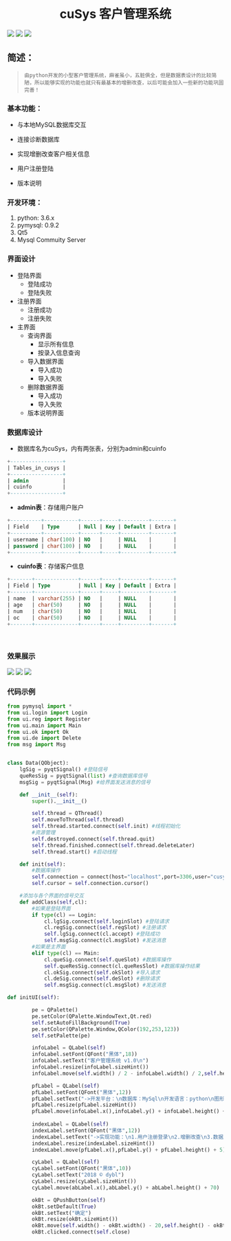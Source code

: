 <h1 align="center">cuSys 客户管理系统</h1>

![](https://img.shields.io/badge/cusys-project-ad2dec.svg)
![](https://img.shields.io/badge/pyqt5-mysql-0f9d58.svg)
![](https://img.shields.io/badge/licence-Apache2.0-ff69b4.svg)

## 简述：

>     由python开发的小型客户管理系统，麻雀虽小，五脏俱全，但是数据表设计的比较简陋，所以能够实现的功能也就只有最基本的增删改查，以后可能会加入一些新的功能巩固完善！

### 基本功能：

- 与本地MySQL数据库交互

- 连接诊断数据库

- 实现增删改查客户相关信息

- 用户注册登陆

- 版本说明


### 开发环境：

1. python: 3.6.x
2. pymysql: 0.9.2
3. Qt5
4. Mysql Commuity Server

### 界面设计

- 登陆界面
  - 登陆成功
  - 登陆失败
- 注册界面
  - 注册成功
  - 注册失败
- 主界面
  - 查询界面
    - 显示所有信息
    - 按录入信息查询
  - 导入数据界面
    - 导入成功
    - 导入失败
  - 删除数据界面
    - 导入成功
    - 导入失败
  - 版本说明界面

### 数据库设计

- 数据库名为cuSys，内有两张表，分别为admin和cuinfo

```sql
+-----------------+
| Tables_in_cusys |
+-----------------+
| admin           |
| cuinfo          |
+-----------------+
```

- **admin表**：存储用户账户
```sql
+----------+-----------+------+-----+---------+-------+
| Field    | Type      | Null | Key | Default | Extra |
+----------+-----------+------+-----+---------+-------+
| username | char(100) | NO   |     | NULL    |       |
| password | char(100) | NO   |     | NULL    |       |
+----------+-----------+------+-----+---------+-------+
```

- **cuinfo表**：存储客户信息
```sql
+-------+--------------+------+-----+---------+-------+
| Field | Type         | Null | Key | Default | Extra |
+-------+--------------+------+-----+---------+-------+
| name  | varchar(255) | NO   |     | NULL    |       |
| age   | char(50)     | NO   |     | NULL    |       |
| num   | char(50)     | NO   |     | NULL    |       |
| oc    | char(50)     | NO   |     | NULL    |       |
+-------+--------------+------+-----+---------+-------+
```
<br>

### 效果展示

<img src="..\..\img\login.png">
<img src="..\..\img\registry.png">
<img src="..\..\img\im.png">

### 代码示例

```python
from pymysql import *
from ui.login import Login
from ui.reg import Register
from ui.main import Main
from ui.ok import Ok
from ui.de import Delete
from msg import Msg


class Data(QObject):
    lgSig = pyqtSignal() #登陆信号
    queResSig = pyqtSignal(list) #查询数据库信号
    msgSig = pyqtSignal(Msg) #给界面发送消息的信号

    def __init__(self):
        super().__init__()

        self.thread = QThread()
        self.moveToThread(self.thread)
        self.thread.started.connect(self.init) #线程初始化
        #资源管理
        self.destroyed.connect(self.thread.quit)
        self.thread.finished.connect(self.thread.deleteLater)
        self.thread.start() #启动线程

    def init(self):
        #数据库操作
        self.connection = connect(host="localhost",port=3306,user="cusys",password="123456",db="cusys",charset="utf8",cursorclass=cursors.DictCursor)
        self.cursor = self.connection.cursor()

    #添加与各个界面的信号交互
    def addClass(self,cl):
        #如果是登陆界面
        if type(cl) == Login:
            cl.lgSig.connect(self.loginSlot) #登陆请求
            cl.regSig.connect(self.regSlot) #注册请求
            self.lgSig.connect(cl.accept) #登陆成功
            self.msgSig.connect(cl.msgSlot) #发送消息
        #如果是主界面
        elif type(cl) == Main:
            cl.queSig.connect(self.queSlot) #数据库操作
            self.queResSig.connect(cl.queResSlot) #数据库操作结果
            cl.okSig.connect(self.okSlot) #导入请求
            cl.deSig.connect(self.deSlot) #删除请求
            self.msgSig.connect(cl.msgSlot) #发送消息
```

```python
def initUI(self):

        pe = QPalette()
        pe.setColor(QPalette.WindowText,Qt.red)
        self.setAutoFillBackground(True)
        pe.setColor(QPalette.Window,QColor(192,253,123))
        self.setPalette(pe)

        infoLabel = QLabel(self)
        infoLabel.setFont(QFont("黑体",18))
        infoLabel.setText("客户管理系统 v1.0\n")
        infoLabel.resize(infoLabel.sizeHint())
        infoLabel.move(self.width() / 2 - infoLabel.width() / 2,self.height() / 20)

        pfLabel = QLabel(self)
        pfLabel.setFont(QFont("黑体",12))
        pfLabel.setText("->开发平台：\n数据库：MySql\n开发语言：python\n图形库：Qt\n")
        pfLabel.resize(pfLabel.sizeHint())
        pfLabel.move(infoLabel.x(),infoLabel.y() + infoLabel.height() + 5)
        
        indexLabel = QLabel(self)
        indexLabel.setFont(QFont("黑体",12))
        indexLabel.setText("->实现功能：\n1.用户注册登录\n2.增删改查\n3.数据库连接诊断\n")
        indexLabel.resize(indexLabel.sizeHint())
        indexLabel.move(pfLabel.x(),pfLabel.y() + pfLabel.height() + 5)

        cyLabel = QLabel(self)
        cyLabel.setFont(QFont("黑体",10))
        cyLabel.setText("2018 © dybl")
        cyLabel.resize(cyLabel.sizeHint())
        cyLabel.move(abLabel.x(),abLabel.y() + abLabel.height() + 70)

        okBt = QPushButton(self)
        okBt.setDefault(True)
        okBt.setText("确定")
        okBt.resize(okBt.sizeHint())
        okBt.move(self.width() - okBt.width() - 20,self.height() - okBt.height() - 20)
        okBt.clicked.connect(self.close)
```
